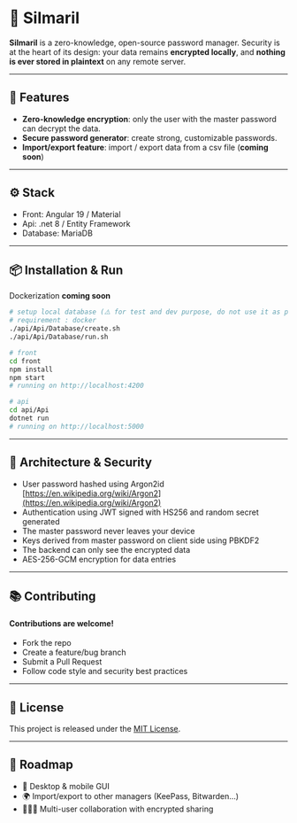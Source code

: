 # 🔐 Silmaril

**Silmaril** is a zero-knowledge, open-source password manager. Security is at the heart of its design: your data remains **encrypted locally**, and **nothing is ever stored in plaintext** on any remote server.

---

## 🚀 Features

- **Zero-knowledge encryption**: only the user with the master password can decrypt the data.
- **Secure password generator**: create strong, customizable passwords.
- **Import/export feature**: import / export data from a csv file (**coming soon**)

---

## ⚙️ Stack

- Front: Angular 19 / Material
- Api: .net 8 / Entity Framework
- Database: MariaDB

---

## 📦 Installation & Run

Dockerization **coming soon**

```bash
# setup local database (⚠️ for test and dev purpose, do not use it as production database ⚠️)
# requirement : docker
./api/Api/Database/create.sh
./api/Api/Database/run.sh

# front
cd front
npm install
npm start
# running on http://localhost:4200

# api
cd api/Api
dotnet run
# running on http://localhost:5000
```

---

## 🧱 Architecture & Security

- User password hashed using Argon2id [https://en.wikipedia.org/wiki/Argon2](https://en.wikipedia.org/wiki/Argon2)
- Authentication using JWT signed with HS256 and random secret generated
- The master password never leaves your device
- Keys derived from master password on client side using PBKDF2
- The backend can only see the encrypted data
- AES-256-GCM encryption for data entries

---

## 📚 Contributing

#### Contributions are welcome!
- Fork the repo
- Create a feature/bug branch
- Submit a Pull Request
- Follow code style and security best practices

---

## 🧾 License

This project is released under the [MIT License](LICENSE).

---
## 🧠 Roadmap
- 🎨 Desktop & mobile GUI
- 🌍 Import/export to other managers (KeePass, Bitwarden…)
- 🧑‍🤝‍🧑 Multi-user collaboration with encrypted sharing